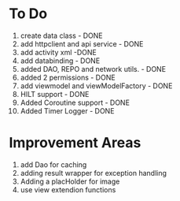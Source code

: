
# To Do
1. create data class - DONE
2. add httpclient and api service - DONE
3. add activity xml -DONE
4. add databinding - DONE
5. added DAO, REPO and network utils. - DONE
6. added 2 permissions - DONE
7. add viewmodel and viewModelFactory - DONE
8. HILT support - DONE
9. Added Coroutine support - DONE
10. Added Timer Logger - DONE


# Improvement Areas
1. add Dao for caching
2. adding result wrapper for exception handling
3. Adding a placHolder for image
4. use view extendion functions
